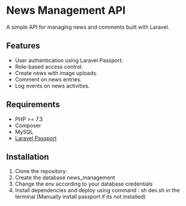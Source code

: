 # News Management API

A simple API for managing news and comments built with Laravel.

## Features

-   User authentication using Laravel Passport.
-   Role-based access control.
-   Create news with image uploads.
-   Comment on news entries.
-   Log events on news activities.

## Requirements

-   PHP >= 7.3
-   Composer
-   MySQL
-   [Laravel Passport](https://laravel.com/docs/8.x/passport)

## Installation

1. Clone the repository:
2. Create the database news_management
3. Change the env according to your database credentials
4. Install dependencies and deploy using command : sh dev.sh in the terminal (Manually install passport if its not installed)
